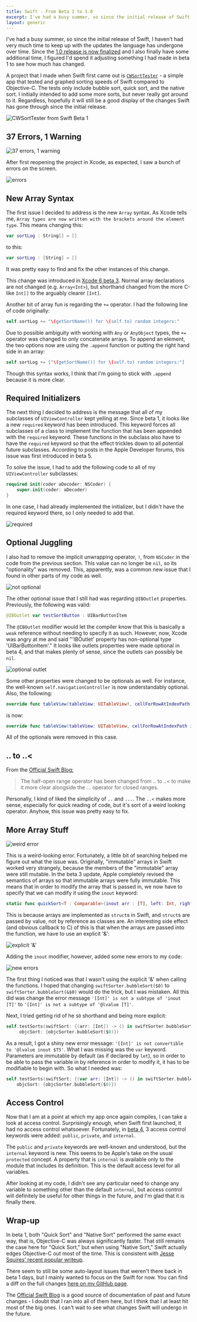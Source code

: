```yaml
---
title: Swift - From Beta 1 to 1.0
excerpt: I've had a busy summer, so since the initial release of Swift, I haven't had very much time to keep up with the updates the language has undergone over time. Since the [1.0 release is now finalized](https://developer.apple.com/swift/blog/?id=14) and I also finally have some additional time, I figured I'd spend it adjusting something I had made in beta 1 to see how much has changed.
layout: generic
---
```


I've had a busy summer, so since the initial release of Swift, I haven't had very much time to keep up with the updates the language has undergone over time. Since the [1.0 release is now finalized](https://developer.apple.com/swift/blog/?id=14) and I also finally have some additional time, I figured I'd spend it adjusting something I had made in beta 1 to see how much has changed.

A project that I made when Swift first came out is [`CWSortTester`](https://github.com/cezarywojcik/CWSortTester) - a simple app that tested and graphed sorting speeds of Swift compared to Objective-C. The tests only include bubble sort, quick sort, and the native sort. I initially intended to add some more sorts, but never really got around to it. Regardless, hopefully it will still be a good display of the changes Swift has gone through since the initial release.

![CWSortTester from Swift Beta 1](https://raw.githubusercontent.com/cezarywojcik/CWSortTester/master/screenshot.png)

## 37 Errors, 1 Warning

![37 errors, 1 warning](http://i.imgur.com/xXjtgUO.png)

After first reopening the project in Xcode, as expected, I saw a bunch of errors on the screen.

![errors](http://i.imgur.com/JtjdJid.png)

## New Array Syntax

The first issue I decided to address is the new `Array` syntax. As Xcode tells me, `Array types are now written with the brackets around the element type`. This means changing this:

```swift
var sortLog : String[] = []
```

to this:

```swift
var sortLog : [String] = []
```

It was pretty easy to find and fix the other instances of this change.

This change was introduced in [Xcode 6 beta 3](https://developer.apple.com/swift/blog/?id=3). Normal array declarations are not changed (e.g. `Array<Int>`), but shorthand changed from the more C-like `Int[]` to the arguably clearer `[Int]`.

Another bit of array fun is regarding the `+=` operator. I had the following line of code originally:

```swift
self.sortLog += "\(getSortName()) for \(self.to) random integers:"
```

Due to possible ambiguity with working with `Any` or `AnyObject` types, the `+=` operator was changed to only concatenate arrays. To append an element, the two options now are using the `.append` function or putting the right hand side in an array:

```swift
self.sortLog += ["\(getSortName()) for \(self.to) random integers:"]
```

Though this syntax works, I think that I'm going to stick with `.append` because it is more clear.

## Required Initializers

The next thing I decided to address is the message that all of my subclasses of `UIViewController` kept yelling at me. Since beta 1, it looks like a new `required` keyword has been introduced. This keyword forces all subclasses of a class to implement the function that has been appended with the `required` keyword. These functions in the subclass also have to have the `required` keyword so that the effect trickles down to all potential future subclasses. According to posts
in the Apple Developer forums, this issue was first introduced in beta 5.

To solve the issue, I had to add the following code to all of my `UIViewController` subclasses:

```swift
required init(coder aDecoder: NSCoder) {
    super.init(coder: aDecoder)
}
```

In one case, I had already implemented the initializer, but I didn't have the required keyword there, so I only needed to add that.

![required](http://i.imgur.com/wp0bHzU.png)

## Optional Juggling

I also had to remove the implicit unwrapping operator, `!`, from `NSCoder` in the code from the previous section. This value can no longer be `nil`, so its "optionality" was removed. This, apparently, was a common new issue that I found in other parts of my code as well.

![not optional](http://i.imgur.com/s972VMn.png)

The other optional issue that I still had was regarding `@IBOutlet` properties. Previously, the following was valid:

```swift
@IBOutlet var testSortButton : UIBarButtonItem
```

The `@IBOutlet` modifier would let the compiler know that this is basically a `weak` reference without needing to specify it as such. However, now, Xcode was angry at me and said "'IBOutlet' property has non-optional type 'UIBarButtonItem'." It looks like outlets properties were made optional in beta 4, and that makes plenty of sense, since the outlets can possibly be `nil`.

![optional outlet](http://i.imgur.com/5Tp7fE0.png)

Some other properties were changed to be optionals as well. For instance, the well-known `self.navigationController` is now understandably optional. Also, the following:

```swift
override func tableView(tableView: UITableView!, cellForRowAtIndexPath indexPath: NSIndexPath!) -> UITableViewCell!
```

is now:

```swift
override func tableView(tableView: UITableView, cellForRowAtIndexPath indexPath: NSIndexPath) -> UITableViewCell
```

All of the optionals were removed in this case.

## .. to ..<

From the [Official Swift Blog:](https://developer.apple.com/swift/blog/?id=3)

> The half-open range operator has been changed from .. to ..< to make it more clear alongside the ... operator for closed ranges.

Personally, I kind of liked the simplicity of `..` and `...`. The `..<` makes more sense, especially for quick reading of code, but it's sort of a weird looking operator. Anyhow, this issue was pretty easy to fix.

## More Array Stuff

![weird error](http://i.imgur.com/1foNbiF.png)

This is a weird-looking error. Fortunately, a little bit of searching helped me figure out what the issue was. Originally, "immutable" arrays in Swift worked very strangely, because the members of the "immutable" array were still mutable. In the beta 3 update, Apple completely revised the semantics of arrays so that immutable arrays were fully immutable. This means that in order to modify the array that is passed in, we now have to specify that we can modify it using the `inout`
keyword:

```swift
static func quickSort<T : Comparable>(inout arr : [T], left: Int, right: Int)
```

This is because arrays are implemented as `struct`s in Swift, and `struct`s are passed by value, not by reference as classes are. An interesting side effect (and obvious callback to C) of this is that when the arrays are passed into the function, we have to use an explicit '&':

![explicit '&'](http://i.imgur.com/gs6vgi4.png)

Adding the `inout` modifier, however, added some new errors to my code:

![new errors](http://i.imgur.com/tjqJNgX.png)

The first thing I noticed was that I wasn't using the explicit '&' when calling the functions. I hoped that changing `swiftSorter.bubbleSort($0)` to `swiftSorter.bubbleSort(&$0)` would do the trick, but I was mistaken. All this did was change the error message `'[Int]' is not a subtype of 'inout [T]'` to `'[Int]' is not a subtype of '@lvalue [T]'`. 

Next, I tried getting rid of he `$0` shorthand and being more explicit:

```swift
self.testSorts(swiftSort: {(arr: [Int]) -> () in swiftSorter.bubbleSort(&arr)},
     objcSort: {objcSorter.bubbleSort($0)})
```

As a result, I got a shiny new error message: `'[Int]' is not convertible to '@lvalue inout $T5'`. What I was missing was the `var` keyword. Parameters are immutable by default (as if declared by `let`), so in order to be able to pass the variable in by reference in order to modify it, it has to be modifiable to begin with. So what I needed was:

```swift
self.testSorts(swiftSort: {(var arr: [Int]) -> () in swiftSorter.bubbleSort(&arr)},
    objcSort: {objcSorter.bubbleSort($0)})
```

## Access Control

Now that I am at a point at which my app once again compiles, I can take a look at access control. Surprisingly enough, when Swift first launched, it had no access control whatsoever. Fortunately, in [beta 4](https://developer.apple.com/swift/blog/?id=5), 3 access control keywords were added: `public`, `private`, and `internal`. 

The `public` and `private` keywords are well-known and understood, but the `internal` keyword is new. This seems to be Apple's take on the usual `protected` concept. A property that is `internal` is available only to the module that includes its definition. This is the default access level for all variables.

After looking at my code, I didn't see any particular need to change any variable to something other than the default `internal`, but access control will definitely be useful for other things in the future, and I'm glad that it is finally there.

## Wrap-up

In beta 1, both "Quick Sort" and "Native Sort" performed the same exact way, that is, Objective-C was always significantly faster. That still remains the case here for "Quick Sort," but when using "Native Sort," Swift actually edges Objective-C out most of the time. This is consistent with [Jesse Squires' recent popular writeup](http://www.jessesquires.com/apples-to-apples-part-two/).

There seem to still be some auto-layout issues that weren't there back in beta 1 days, but I mainly wanted to focus on the Swift for now. You can find a diff on the full changes [here on my GitHub page](https://github.com/cezarywojcik/CWSortTester/commit/ccf37e4b287058fa085730704af137d18e1ad027).

The [Official Swift Blog](https://developer.apple.com/swift/blog/) is a good source of documentation of past and future changes - I doubt that I ran into all of them here, but I think that I at least hit most of the big ones. I can't wait to see what changes Swift will undergo in the future.
